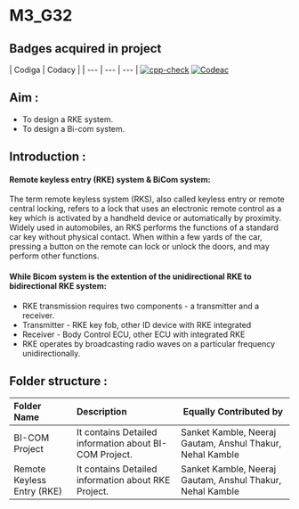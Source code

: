 # M3_G32

## Badges acquired in project
| Codiga | Codacy |
| --- | --- | --- |
[![cpp-check](https://github.com/neerajgautam11/M3_G32/actions/workflows/c-cpp.yml/badge.svg)](https://github.com/neerajgautam11/M3_G32/actions/workflows/c-cpp.yml)
[![Codeac](https://static.codeac.io/badges/2-468468533.svg "Codeac")](https://app.codeac.io/github/neerajgautam11/M3_G32)


## Aim :
* To design a RKE system.
* To design a Bi-com system.

## Introduction :
#### Remote keyless entry (RKE) system & BiCom system:

The term remote keyless system (RKS), also called keyless entry or remote central locking, refers to a lock that uses an electronic remote control as a key which is activated by a handheld device or automatically by proximity.
Widely used in automobiles, an RKS performs the functions of a standard car key without physical contact. When within a few yards of the car, pressing a button on the remote can lock or unlock the doors, and may perform other functions.

#### While Bicom system is the extention of the unidirectional RKE to bidirectional RKE system:
* RKE transmission requires two components - a transmitter and a receiver. 
* Transmitter - RKE key fob, other ID device with RKE integrated 
* Receiver - Body Control ECU, other ECU with integrated RKE 
* RKE operates by broadcasting radio waves on a particular frequency unidirectionally. 
 
 
## Folder structure :
|   Folder Name        |      Description              |    Equally Contributed by           
|:-------------------- |:------------------------------|-----------------------------------------|
| BI-COM Project       | It contains Detailed information about BI-COM Project. | Sanket Kamble, Neeraj Gautam, Anshul Thakur, Nehal Kamble|
|Remote Keyless Entry (RKE)|It contains Detailed information about RKE Project. | Sanket Kamble, Neeraj Gautam, Anshul Thakur, Nehal Kamble|

 


